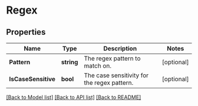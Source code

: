 # Regex

## Properties

Name | Type | Description | Notes
------------ | ------------- | ------------- | -------------
**Pattern** | **string** | The regex pattern to match on. | [optional] 
**IsCaseSensitive** | **bool** | The case sensitivity for the regex pattern. | [optional] 

[[Back to Model list]](../README.md#documentation-for-models) [[Back to API list]](../README.md#documentation-for-api-endpoints) [[Back to README]](../README.md)


